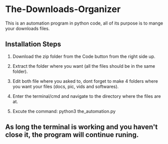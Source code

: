 # The-Downloads-Organizer

This is an automation program in python code, all of its purpose is to mange your downloads files.

## Installation Steps

1.  Download the zip folder from the Code button from the right side up.

2.  Extract the folder where you want (all the files should be in the same folder).

3. Edit both file where you asked to, dont forget to make 4 folders where you want your files (docs, pic, vids and softwares).

4. Enter the terminal/cmd and navigate to the directory where the files are at.

5. Excute the command: python3 the_automation.py



## As long the terminal is working and you haven't close it, the program will continue runing.
